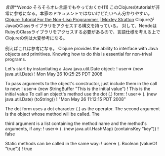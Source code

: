 *言語**Nendo* そろそろオレ言語でもやっておくか(11)
このClojureのtutorialが非常に参考になる。本家のドキュメントではないけどたいへん分かりやすい。
 [Clojure Tutorial For the Non-Lisp Programmer | Moxley Stratton](http://www.moxleystratton.com/article/clojure/for-non-lisp-programmers)
ClojureがJavaのClassライブラリをアクセスする構文を持っている。
対して、NendoはRubyのClassライブラリをアクセスする必要があるので、言語仕様を考える上でClojureの例は大変参考になる。

例えばこれは参考になる。
 Clojure provides the ability to interface with Java objects and
 primitives. Knowing how to do this is essential for non-trival
 programs.

 Let's start by instantiating a Java java.util.Date object:
!   user=> (new java.util.Date)
!   Mon May 26 10:25:25 PDT 2008

 To pass arguments to the object's constructor, just include them in
 the call to new:
!   user=> (new StringBuffer "This is the initial value")
!   This is the initial value
 To call an object's method use the dot (.) form:
!   user=> (. (new java.util.Date) (toString))
!   "Mon May 26 11:12:15 PDT 2008"

 The dot form uses a dot character (.) as the operator. The second
 argument is the object whose method will be called. The

 third argument is a list containing the method name and the method's
 arguments, if any:
!   user=> (. (new java.util.HashMap) (containsKey "key"))
!   false

 Static methods can be called in the same way:
!   user=> (. Boolean (valueOf "true"))
!   true
